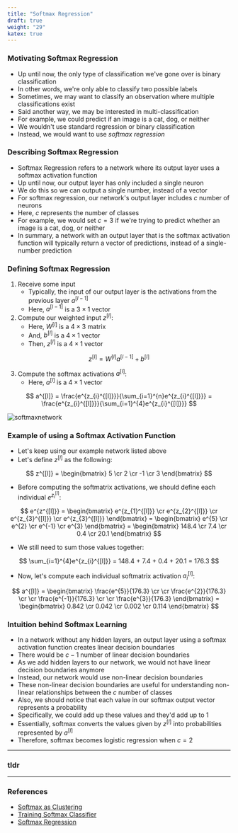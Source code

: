 ```yaml
---
title: "Softmax Regression"
draft: true
weight: "29"
katex: true
---
```


### Motivating Softmax Regression
- Up until now, the only type of classification we've gone over is binary classification
- In other words, we're only able to classify two possible labels
- Sometimes, we may want to classify an observation where multiple classifications exist
- Said another way, we may be interested in multi-classification
- For example, we could predict if an image is a cat, dog, or neither
- We wouldn't use standard regression or binary classification
- Instead, we would want to use *softmax regression*

### Describing Softmax Regression
- Softmax Regression refers to a network where its output layer uses a softmax activation function
- Up until now, our output layer has only included a single neuron
- We do this so we can output a single number, instead of a vector
- For softmax regression, our network's output layer includes $c$ number of neurons
- Here, $c$ represents the number of classes
- For example, we would set $c=3$ if we're trying to predict whether an image is a cat, dog, or neither
- In summary, a network with an output layer that is the softmax activation function will typically return a vector of predictions, instead of a single-number prediction

### Defining Softmax Regression
1. Receive some input
	- Typically, the input of our output layer is the activations from the previous layer $a^{[l-1]}$
	- Here, $a^{[l-1]}$ is a $3 \times 1$ vector
2. Compute our weighted input $z^{[l]}$:
	- Here, $W^{[l]}$ is a $4 \times 3$ matrix
	- And, $b^{[l]}$ is a $4 \times 1$ vector
	- Then, $z^{[l]}$ is a $4 \times 1$ vector

$$ z^{[l]} = W^{[l]} a^{[l-1]} + b^{[l]} $$

3. Compute the softmax activations $a^{[l]}$:
	- Here, $a^{[l]}$ is a $4 \times 1$ vector

$$ a^{[l]} = \frac{e^{z_{i}^{[l]}}}{\sum_{i=1}^{n}e^{z_{i}^{[l]}}} = \frac{e^{z_{i}^{[l]}}}{\sum_{i=1}^{4}e^{z_{i}^{[l]}}} $$

![softmaxnetwork](/img/softmax_network.svg)

### Example of using a Softmax Activation Function
- Let's keep using our example network listed above
- Let's define $z^{[l]}$ as the following:

$$ z^{[l]} = \begin{bmatrix} 5 \cr 2 \cr -1 \cr 3 \end{bmatrix} $$

- Before computing the softmatrix activations, we should define each individual $e^{z_{i}^{[l]}}$:

$$ e^{z^{[l]}} = \begin{bmatrix} e^{z_{1}^{[l]}} \cr e^{z_{2}^{[l]}} \cr e^{z_{3}^{[l]}} \cr e^{z_{3}^{[l]}} \end{bmatrix} = \begin{bmatrix} e^{5} \cr e^{2} \cr e^{-1} \cr e^{3} \end{bmatrix} = \begin{bmatrix} 148.4 \cr 7.4 \cr 0.4 \cr 20.1 \end{bmatrix} $$

- We still need to sum those values together:

$$ \sum_{i=1}^{4}e^{z_{i}^{[l]}} = 148.4 + 7.4 + 0.4 + 20.1 = 176.3 $$

- Now, let's compute each individual softmatrix activation $a_{i}^{[l]}$:

$$ a^{[l]} = \begin{bmatrix} \frac{e^{5}}{176.3} \cr \cr \frac{e^{2}}{176.3} \cr \cr \frac{e^{-1}}{176.3} \cr \cr \frac{e^{3}}{176.3} \end{bmatrix} = \begin{bmatrix} 0.842 \cr 0.042 \cr 0.002 \cr 0.114 \end{bmatrix} $$


### Intuition behind Softmax Learning
- In a network without any hidden layers, an output layer using a softmax activation function creates linear decision boundaries
- There would be $c-1$ number of linear decision boundaries
- As we add hidden layers to our network, we would not have linear decision boundaries anymore
- Instead, our network would use non-linear decision boundaries
- These non-linear decision boundaries are useful for understanding non-linear relationships between the $c$ number of classes
- Also, we should notice that each value in our softmax output vector represents a probability
- Specifically, we could add up these values and they'd add up to $1$
- Essentially, softmax converts the values given by $z^{[l]}$ into probabilities represented by $a^{[l]}$
- Therefore, softmax becomes logistic regression when $c=2$

---

### tldr

---

### References
- [Softmax as Clustering](https://arxiv.org/abs/2001.01987)
- [Training Softmax Classifier](https://www.youtube.com/watch?v=ueO_Ph0Pyqk&list=PLkDaE6sCZn6Hn0vK8co82zjQtt3T2Nkqc&index=32)
- [Softmax Regression](https://www.youtube.com/watch?v=LLux1SW--oM&list=PLkDaE6sCZn6Hn0vK8co82zjQtt3T2Nkqc&index=31)
